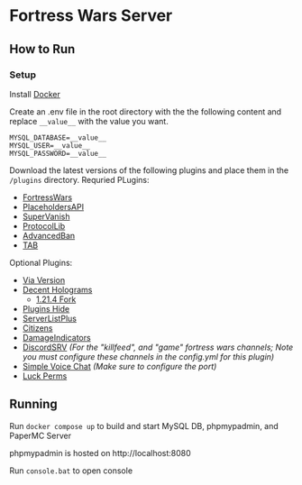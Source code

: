 # Fortress Wars Server

## How to Run

### Setup

Install [Docker](https://www.docker.com/products/docker-desktop/)

Create an .env file in the root directory with the the following content and replace `__value__` with the value you want.

```_
MYSQL_DATABASE=__value__
MYSQL_USER=__value__
MYSQL_PASSWORD=__value__
```

Download the latest versions of the following plugins and place them in the `/plugins` directory.
Requried PLugins:
- [FortressWars](https://github.com/Fortress-Wars/FortressWars-3.0/releases)
- [PlaceholdersAPI](https://www.spigotmc.org/resources/placeholderapi.6245/)
- [SuperVanish](https://www.spigotmc.org/resources/supervanish-be-invisible.1331/)
- [ProtocolLib](https://www.spigotmc.org/resources/protocollib.1997/updates)
- [AdvancedBan](https://www.spigotmc.org/resources/advancedban.8695/)
- [TAB](https://modrinth.com/plugin/tab-was-taken)

Optional Plugins:
- [Via Version](https://github.com/ViaVersion/ViaVersion/releases)
- [Decent Holograms](https://www.spigotmc.org/resources/decentholograms-1-8-1-20-4-papi-support-no-dependencies.96927/)
  - [1.21.4 Fork](https://github.com/mickas/DecentHolograms/releases)
- [Plugins Hide](https://www.spigotmc.org/resources/plugin-hide-1-13-1-20-choose-which-commands-players-can-execute-and-see.68767/)
- [ServerListPlus](https://www.spigotmc.org/resources/serverlistplus.241/)
- [Citizens](https://www.spigotmc.org/resources/citizens.13811/)
- [DamageIndicators](https://www.spigotmc.org/resources/%E2%98%A0%EF%B8%8Fdamageindicator%E2%98%A0%EF%B8%8F-customisable-damage-indicator-multicolor-support-100-lagless-%E2%9C%A8.92423/)
- [DiscordSRV](https://modrinth.com/plugin/discordsrv) *(For the "killfeed", and "game" fortress wars channels; Note you must configure these channels in the config.yml for this plugin)*
- [Simple Voice Chat](https://modrinth.com/plugin/simple-voice-chat) *(Make sure to configure the port)*
- [Luck Perms](https://luckperms.net/)

## Running

Run `docker compose up` to build and start MySQL DB, phpmypadmin, and PaperMC Server

phpmypadmin is hosted on http://localhost:8080

Run `console.bat` to open console